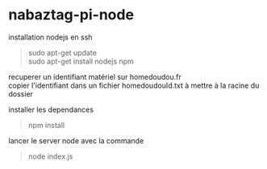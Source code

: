 # nabaztag-pi-node

installation nodejs en ssh 

> sudo apt-get update  
> sudo apt-get install nodejs npm

recuperer un identifiant matériel sur homedoudou.fr  
copier l'identifiant dans un fichier homedoudouId.txt à mettre à la racine du dossier

installer les dependances

> npm install

lancer le server node avec la commande

> node index.js  
